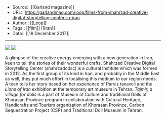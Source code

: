 ﻿
  * Source:: [[Garland magazine]]
  * URL:: https://garlandmag.com/loop/films-from-shahrzad-creative-digital-storytelling-center-in-iran
  * Author:: [[Loop]]
  * Tags:: [[film]] [[Iran]]
  * Date:: [[18 December 2017]]


* * *
[![](https://garlandmag.com/wp-content/uploads/2017/12/photo_2017-12-13_13-43-54-1024x414.jpg)](https://garlandmag.com/wp-content/uploads/2017/12/photo_2017-12-13_13-43-54.jpg)
[![](https://garlandmag.com/wp-content/uploads/2017/12/photo_2017-12-13_13-43-43-1024x316.jpg)](https://garlandmag.com/wp-content/uploads/2017/12/photo_2017-12-13_13-43-43.jpg)
  

A glimpse of the creative energy emerging with a new generation in Iran, keen to tell the stories of their wonderful crafts. 
Shahrzad Creative Digital Storytelling Center (shahrzadcdsc) is a cultural Institute which was formed in 2012. As the first group of its kind in Iran, and probably in the Middle East as well, they put much effort in localising this medium to our region needs. 
A teen tells her story based on her experience of Parviz tanavoli and the _Lions of Iran_ exhibition at the temporary art museum in Tehran.
 _Tajmir, a village for dolls_ is a part of Museum of Culture and traditional Dolls of Khorasan Province program in collaboration with Cultural Heritage, Handicrafts and Tourism organization of Khorasan Province, Carbon Sequestration Project (CSP) and Traditional Doll Museum in Tehran.
